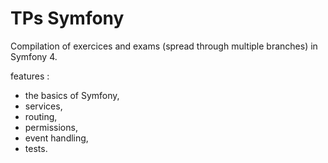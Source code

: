 # TPs Symfony
Compilation of exercices and exams (spread through multiple branches) in Symfony 4.

features :
- the basics of Symfony, 
- services, 
- routing, 
- permissions, 
- event handling, 
- tests.
